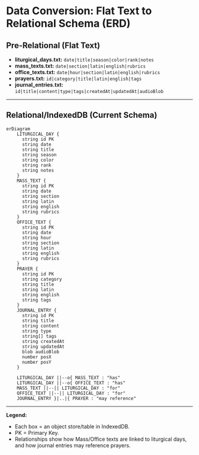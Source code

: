 # Data Conversion: Flat Text to Relational Schema (ERD)

## Pre-Relational (Flat Text)
- **liturgical_days.txt:**  `date|title|season|color|rank|notes`
- **mass_texts.txt:**       `date|section|latin|english|rubrics`
- **office_texts.txt:**     `date|hour|section|latin|english|rubrics`
- **prayers.txt:**          `id|category|title|latin|english|tags`
- **journal_entries.txt:**  `id|title|content|type|tags|createdAt|updatedAt|audioBlob`

---

## Relational/IndexedDB (Current Schema)

```mermaid
erDiagram
    LITURGICAL_DAY {
      string id PK
      string date
      string title
      string season
      string color
      string rank
      string notes
    }
    MASS_TEXT {
      string id PK
      string date
      string section
      string latin
      string english
      string rubrics
    }
    OFFICE_TEXT {
      string id PK
      string date
      string hour
      string section
      string latin
      string english
      string rubrics
    }
    PRAYER {
      string id PK
      string category
      string title
      string latin
      string english
      string tags
    }
    JOURNAL_ENTRY {
      string id PK
      string title
      string content
      string type
      string[] tags
      string createdAt
      string updatedAt
      blob audioBlob
      number posX
      number posY
    }

    LITURGICAL_DAY ||--o{ MASS_TEXT : "has"
    LITURGICAL_DAY ||--o{ OFFICE_TEXT : "has"
    MASS_TEXT ||--|| LITURGICAL_DAY : "for"
    OFFICE_TEXT ||--|| LITURGICAL_DAY : "for"
    JOURNAL_ENTRY }|..|{ PRAYER : "may reference"
```

---

**Legend:**
- Each box = an object store/table in IndexedDB.
- PK = Primary Key.
- Relationships show how Mass/Office texts are linked to liturgical days, and how journal entries may reference prayers.
